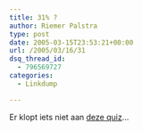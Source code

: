 ```yaml
---
title: 31% ?
author: Riemer Palstra
type: post
date: 2005-03-15T23:53:21+00:00
url: /2005/03/16/31
dsq_thread_id:
  - 796569727
categories:
  - Linkdump

---
```

Er klopt iets niet aan [deze quiz][1]&#8230;

 [1]: http://www.wxplotter.com/ft_nq.php